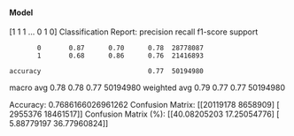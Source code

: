 #### Model
[1 1 1 ... 0 1 0]
Classification Report:
              precision    recall  f1-score   support

           0       0.87      0.70      0.78  28778087
           1       0.68      0.86      0.76  21416893

    accuracy                           0.77  50194980
   macro avg       0.78      0.78      0.77  50194980
weighted avg       0.79      0.77      0.77  50194980

Accuracy: 0.7686166026961262
Confusion Matrix:
[[20119178  8658909]
 [ 2955376 18461517]]
Confusion Matrix (%):
[[40.08205203 17.25054776]
 [ 5.88779197 36.77960824]]
